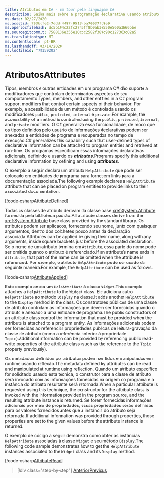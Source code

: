 ```yaml
---
title: Atributos em C# - um tour pela linguagem C#
description: Saiba mais sobre a programação declarativa usando atributos no C#
ms.date: 02/27/2020
ms.assetid: 753bcfe2-7ddd-4487-9513-ba70937fc8e9
ms.openlocfilehash: dc5b194c22fc2746ff8b0ab3e550e560a3666bbe
ms.sourcegitcommit: 7588136e355e10cbc2582f389c90c127363c02a5
ms.translationtype: MT
ms.contentlocale: pt-BR
ms.lasthandoff: 03/14/2020
ms.locfileid: "78159202"
---
```

# <a name="attributes"></a><span data-ttu-id="0ff31-103">Atributos</span><span class="sxs-lookup"><span data-stu-id="0ff31-103">Attributes</span></span>

<span data-ttu-id="0ff31-104">Tipos, membros e outras entidades em um programa C# dão suporte a modificadores que controlam determinados aspectos de seu comportamento.</span><span class="sxs-lookup"><span data-stu-id="0ff31-104">Types, members, and other entities in a C# program support modifiers that control certain aspects of their behavior.</span></span> <span data-ttu-id="0ff31-105">Por exemplo, a acessibilidade de um método é controlada usando os modificadores `public`, `protected`, `internal` e `private`.</span><span class="sxs-lookup"><span data-stu-id="0ff31-105">For example, the accessibility of a method is controlled using the `public`, `protected`, `internal`, and `private` modifiers.</span></span> <span data-ttu-id="0ff31-106">O C# generaliza essa funcionalidade, de modo que os tipos definidos pelo usuário de informações declarativas podem ser anexados a entidades de programa e recuperados no tempo de execução.</span><span class="sxs-lookup"><span data-stu-id="0ff31-106">C# generalizes this capability such that user-defined types of declarative information can be attached to program entities and retrieved at run-time.</span></span> <span data-ttu-id="0ff31-107">Os programas especificam essas informações declarativas adicionais, definindo e usando os ***atributos***.</span><span class="sxs-lookup"><span data-stu-id="0ff31-107">Programs specify this additional declarative information by defining and using ***attributes***.</span></span>

<span data-ttu-id="0ff31-108">O exemplo a seguir declara um atributo `HelpAttribute` que pode ser colocado em entidades de programa para fornecem links para a documentação associada.</span><span class="sxs-lookup"><span data-stu-id="0ff31-108">The following example declares a `HelpAttribute` attribute that can be placed on program entities to provide links to their associated documentation.</span></span>

[!code-csharp[AttributeDefined](../../../samples/snippets/csharp/tour/attributes/Program.cs#L3-L20)]

<span data-ttu-id="0ff31-109">Todas as classes de atributo derivam da classe base <xref:System.Attribute> fornecida pela biblioteca padrão.</span><span class="sxs-lookup"><span data-stu-id="0ff31-109">All attribute classes derive from the <xref:System.Attribute> base class provided by the standard library.</span></span> <span data-ttu-id="0ff31-110">Os atributos podem ser aplicados, fornecendo seu nome, junto com quaisquer argumentos, dentro dos colchetes pouco antes da declaração associada.</span><span class="sxs-lookup"><span data-stu-id="0ff31-110">Attributes can be applied by giving their name, along with any arguments, inside square brackets just before the associated declaration.</span></span> <span data-ttu-id="0ff31-111">Se o nome de um atributo termina em `Attribute`, essa parte do nome pode ser omitida quando o atributo é referenciado.</span><span class="sxs-lookup"><span data-stu-id="0ff31-111">If an attribute’s name ends in `Attribute`, that part of the name can be omitted when the attribute is referenced.</span></span> <span data-ttu-id="0ff31-112">Por exemplo, o atributo `HelpAttribute` pode ser usado da seguinte maneira.</span><span class="sxs-lookup"><span data-stu-id="0ff31-112">For example, the `HelpAttribute` can be used as follows.</span></span>

[!code-csharp[AttributeApplied](../../../samples/snippets/csharp/tour/attributes/Program.cs#L22-L28)]

<span data-ttu-id="0ff31-113">Este exemplo anexa um `HelpAttribute` à classe `Widget`.</span><span class="sxs-lookup"><span data-stu-id="0ff31-113">This example attaches a `HelpAttribute` to the `Widget` class.</span></span> <span data-ttu-id="0ff31-114">Ele adiciona outro `HelpAttribute` ao método `Display` na classe.</span><span class="sxs-lookup"><span data-stu-id="0ff31-114">It adds another `HelpAttribute` to the `Display` method in the class.</span></span> <span data-ttu-id="0ff31-115">Os construtores públicos de uma classe de atributo controlam as informações que devem ser fornecidas quando o atributo é anexado a uma entidade de programa.</span><span class="sxs-lookup"><span data-stu-id="0ff31-115">The public constructors of an attribute class control the information that must be provided when the attribute is attached to a program entity.</span></span> <span data-ttu-id="0ff31-116">As informações adicionais podem ser fornecidas ao referenciar propriedades públicas de leitura-gravação da classe de atributo (como a referência anterior à propriedade `Topic`).</span><span class="sxs-lookup"><span data-stu-id="0ff31-116">Additional information can be provided by referencing public read-write properties of the attribute class (such as the reference to the `Topic` property previously).</span></span>

<span data-ttu-id="0ff31-117">Os metadados definidos por atributos podem ser lidos e manipulados em runtime usando reflexão.</span><span class="sxs-lookup"><span data-stu-id="0ff31-117">The metadata defined by attributes can be read and manipulated at runtime using reflection.</span></span> <span data-ttu-id="0ff31-118">Quando um atributo específico for solicitado usando esta técnica, o construtor para a classe de atributo será invocado com as informações fornecidas na origem do programa e a instância do atributo resultante será retornada.</span><span class="sxs-lookup"><span data-stu-id="0ff31-118">When a particular attribute is requested using this technique, the constructor for the attribute class is invoked with the information provided in the program source, and the resulting attribute instance is returned.</span></span> <span data-ttu-id="0ff31-119">Se forem fornecidas informações adicionais por meio de propriedades, essas propriedades serão definidas para os valores fornecidos antes que a instância do atributo seja retornada.</span><span class="sxs-lookup"><span data-stu-id="0ff31-119">If additional information was provided through properties, those properties are set to the given values before the attribute instance is returned.</span></span>

<span data-ttu-id="0ff31-120">O exemplo de código a seguir demonstra como obter as instâncias `HelpAttribute` associadas à classe `Widget` e seu método `Display`.</span><span class="sxs-lookup"><span data-stu-id="0ff31-120">The following code sample demonstrates how to get the `HelpAttribute` instances associated to the `Widget` class and its `Display` method.</span></span>

[!code-csharp[AttributeRead](../../../samples/snippets/csharp/tour/attributes/Program.cs#ReadAttributes)]

>[!div class="step-by-step"]
>[<span data-ttu-id="0ff31-121">Anterior</span><span class="sxs-lookup"><span data-stu-id="0ff31-121">Previous</span></span>](delegates.md)
